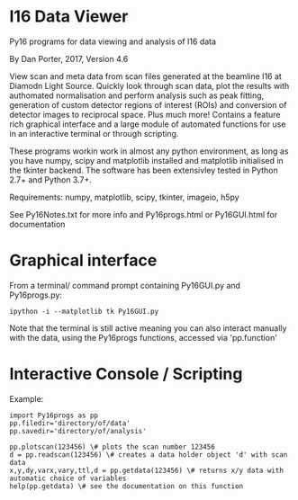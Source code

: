 # I16 Data Viewer

Py16 programs for data viewing and analysis of I16 data

By Dan Porter, 2017, Version 4.6

View scan and meta data from scan files generated at the beamline I16 at Diamodn Light Source. Quickly look through scan data, plot the results with authomated normalisation and perform analysis such as peak fitting, generation of custom detector regions of interest (ROIs) and conversion of detector images to reciprocal space. Plus much more! Contains a feature rich graphical interface and a large module of automated functions for use in an interactive terminal or through scripting.

These programs workin work in almost any python environment, as long as you have numpy, scipy and matplotlib installed and matplotlib initialised in the tkinter backend. The software has been extensivley tested in Python 2.7+ and Python 3.7+.

Requirements: numpy, matplotlib, scipy, tkinter, imageio, h5py

See Py16Notes.txt for more info and Py16progs.html or Py16GUI.html for documentation

# Graphical interface
From a terminal/ command prompt containing Py16GUI.py and Py16progs.py:
```
ipython -i --matplotlib tk Py16GUI.py
```
Note that the terminal is still active meaning you can also interact manually with the data, using the Py16progs functions, accessed via 'pp.function'


# Interactive Console / Scripting
Example:
```
import Py16progs as pp
pp.filedir='directory/of/data'
pp.savedir='directory/of/analysis'

pp.plotscan(123456) \# plots the scan number 123456
d = pp.readscan(123456) \# creates a data holder object 'd' with scan data
x,y,dy,varx,vary,ttl,d = pp.getdata(123456) \# returns x/y data with automatic choice of variables
help(pp.getdata) \# see the documentation on this function
```

